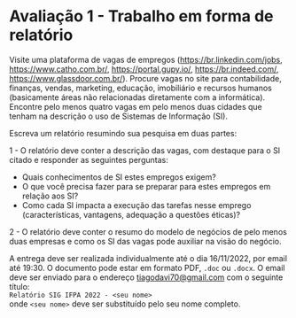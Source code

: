 # Avaliação 1 - Trabalho em forma de relatório

Visite uma plataforma de vagas de empregos (https://br.linkedin.com/jobs, https://www.catho.com.br/, https://portal.gupy.io/, https://br.indeed.com/, https://www.glassdoor.com.br/). Procure vagas no site para contabilidade, finanças, vendas, marketing, educação, imobiliário e recursos humanos (basicamente áreas não relacionadas diretamente com a informática). Encontre pelo menos quatro vagas em pelo menos duas cidades que tenham na descrição o uso de Sistemas de Informação (SI).

Escreva um relatório resumindo sua pesquisa em duas partes:

1 - O relatório deve conter a descrição das vagas, com destaque para o SI citado e responder as seguintes perguntas:
* Quais conhecimentos de SI estes empregos exigem?
* O que você precisa fazer para se preparar para estes empregos em relação aos SI?
* Como cada SI impacta a execução das tarefas nesse emprego (características, vantagens, adequação a questões éticas)?

2 - O relatório deve conter o resumo do modelo de negócios de pelo menos duas empresas e como os SI das vagas pode auxiliar na visão do negócio.

A entrega deve ser realizada individualmente até o dia 16/11/2022, por email até 19:30. O documento pode estar em formato PDF, `.doc` ou `.docx`. O email deve ser enviado para o endereço tiagodavi70@gmail.com com o seguinte título:  
`Relatório SIG IFPA 2022 - <seu nome>`  
onde `<seu nome>` deve ser substituído pelo seu nome completo.